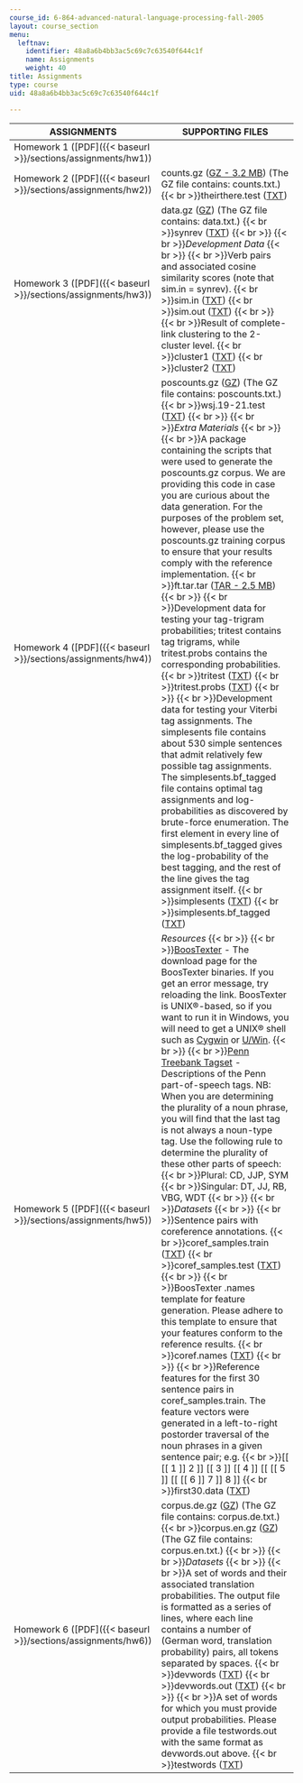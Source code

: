 ```yaml
---
course_id: 6-864-advanced-natural-language-processing-fall-2005
layout: course_section
menu:
  leftnav:
    identifier: 48a8a6b4bb3ac5c69c7c63540f644c1f
    name: Assignments
    weight: 40
title: Assignments
type: course
uid: 48a8a6b4bb3ac5c69c7c63540f644c1f

---
```


| ASSIGNMENTS | SUPPORTING FILES |
| --- | --- |
| Homework 1 ([PDF]({{< baseurl >}}/sections/assignments/hw1)) | &nbsp; |
| Homework 2 ([PDF]({{< baseurl >}}/sections/assignments/hw2)) | counts.gz ([GZ - 3.2 MB](/coursemedia/6-864-advanced-natural-language-processing-fall-2005/3dfc08003133f5b5847b4301d966289e_counts.gz)) (The GZ file contains: counts.txt.)  {{< br >}}theirthere.test ([TXT](/courses/electrical-engineering-and-computer-science/6-864-advanced-natural-language-processing-fall-2005/assignments/theirtheretest.txt)) |
| Homework 3 ([PDF]({{< baseurl >}}/sections/assignments/hw3)) | data.gz ([GZ](/coursemedia/6-864-advanced-natural-language-processing-fall-2005/96fb05eff0fb1e1cb91ff342ae388d56_data.gz)) (The GZ file contains: data.txt.)  {{< br >}}synrev ([TXT](/courses/electrical-engineering-and-computer-science/6-864-advanced-natural-language-processing-fall-2005/assignments/synrev.txt))  {{< br >}}  {{< br >}}_Development Data_  {{< br >}}  {{< br >}}Verb pairs and associated cosine similarity scores (note that sim.in = synrev).  {{< br >}}sim.in ([TXT](/courses/electrical-engineering-and-computer-science/6-864-advanced-natural-language-processing-fall-2005/assignments/simin.txt))  {{< br >}}sim.out ([TXT](/courses/electrical-engineering-and-computer-science/6-864-advanced-natural-language-processing-fall-2005/assignments/simout.txt))  {{< br >}}  {{< br >}}Result of complete-link clustering to the 2-cluster level.  {{< br >}}cluster1 ([TXT](/courses/electrical-engineering-and-computer-science/6-864-advanced-natural-language-processing-fall-2005/assignments/cluster1.txt))  {{< br >}}cluster2 ([TXT](/courses/electrical-engineering-and-computer-science/6-864-advanced-natural-language-processing-fall-2005/assignments/cluster2.txt)) |
| Homework 4 ([PDF]({{< baseurl >}}/sections/assignments/hw4)) | poscounts.gz ([GZ](/coursemedia/6-864-advanced-natural-language-processing-fall-2005/9e4a5160969fa5efc6b22c17ee35f924_poscounts.gz)) (The GZ file contains: poscounts.txt.)  {{< br >}}wsj.19-21.test ([TXT](/courses/electrical-engineering-and-computer-science/6-864-advanced-natural-language-processing-fall-2005/assignments/wsj1921test.txt))  {{< br >}}  {{< br >}}_Extra Materials_  {{< br >}}  {{< br >}}A package containing the scripts that were used to generate the poscounts.gz corpus. We are providing this code in case you are curious about the data generation. For the purposes of the problem set, however, please use the poscounts.gz training corpus to ensure that your results comply with the reference implementation.  {{< br >}}ft.tar.tar ([TAR - 2.5 MB](/coursemedia/6-864-advanced-natural-language-processing-fall-2005/423ee41575eafa67d604b89562567976_fttar.tar))  {{< br >}}  {{< br >}}Development data for testing your tag-trigram probabilities; tritest contains tag trigrams, while tritest.probs contains the corresponding probabilities.  {{< br >}}tritest ([TXT](/courses/electrical-engineering-and-computer-science/6-864-advanced-natural-language-processing-fall-2005/assignments/tritest.txt))  {{< br >}}tritest.probs ([TXT](/courses/electrical-engineering-and-computer-science/6-864-advanced-natural-language-processing-fall-2005/assignments/tritestprobs.txt))  {{< br >}}  {{< br >}}Development data for testing your Viterbi tag assignments. The simplesents file contains about 530 simple sentences that admit relatively few possible tag assignments. The simplesents.bf\_tagged file contains optimal tag assignments and log-probabilities as discovered by brute-force enumeration. The first element in every line of simplesents.bf\_tagged gives the log-probability of the best tagging, and the rest of the line gives the tag assignment itself.  {{< br >}}simplesents ([TXT](/courses/electrical-engineering-and-computer-science/6-864-advanced-natural-language-processing-fall-2005/assignments/simplesents.txt))  {{< br >}}simplesents.bf\_tagged ([TXT](/courses/electrical-engineering-and-computer-science/6-864-advanced-natural-language-processing-fall-2005/assignments/simplesentsbf_tagged.txt)) |
| Homework 5 ([PDF]({{< baseurl >}}/sections/assignments/hw5)) | _Resources_  {{< br >}}  {{< br >}}[BoosTexter](http://rob.schapire.net/) - The download page for the BoosTexter binaries. If you get an error message, try reloading the link. BoosTexter is UNIX®-based, so if you want to run it in Windows, you will need to get a UNIX® shell such as [Cygwin](http://www.cygwin.com/) or [U/Win](http://www.research.att.com/sw/tools/uwin).  {{< br >}}  {{< br >}}[Penn Treebank Tagset](https://www.ling.upenn.edu/courses/Fall_2003/ling001/penn_treebank_pos.html) - Descriptions of the Penn part-of-speech tags. NB: When you are determining the plurality of a noun phrase, you will find that the last tag is not always a noun-type tag. Use the following rule to determine the plurality of these other parts of speech:  {{< br >}}Plural: CD, JJP, SYM  {{< br >}}Singular: DT, JJ, RB, VBG, WDT  {{< br >}}  {{< br >}}_Datasets_  {{< br >}}  {{< br >}}Sentence pairs with coreference annotations.  {{< br >}}coref\_samples.train ([TXT](/courses/electrical-engineering-and-computer-science/6-864-advanced-natural-language-processing-fall-2005/assignments/coref_samplestrain.txt))  {{< br >}}coref\_samples.test ([TXT](/courses/electrical-engineering-and-computer-science/6-864-advanced-natural-language-processing-fall-2005/assignments/coref_samplestest.txt))  {{< br >}}  {{< br >}}BoosTexter .names template for feature generation. Please adhere to this template to ensure that your features conform to the reference results.  {{< br >}}coref.names ([TXT](/courses/electrical-engineering-and-computer-science/6-864-advanced-natural-language-processing-fall-2005/assignments/corefnames.txt))  {{< br >}}  {{< br >}}Reference features for the first 30 sentence pairs in coref\_samples.train. The feature vectors were generated in a left-to-right postorder traversal of the noun phrases in a given sentence pair; e.g.  {{< br >}}\[\[ \[\[ 1 \]\] 2 \]\] \[\[ 3 \]\] \[\[ 4 \]\] \[\[ \[\[ 5 \]\] \[\[ \[\[ 6 \]\] 7 \]\] 8 \]\]  {{< br >}}first30.data ([TXT](/courses/electrical-engineering-and-computer-science/6-864-advanced-natural-language-processing-fall-2005/assignments/first30data.txt)) |
| Homework 6 ([PDF]({{< baseurl >}}/sections/assignments/hw6)) | corpus.de.gz ([GZ](/coursemedia/6-864-advanced-natural-language-processing-fall-2005/e549b14f589a1d819bb9d6838ec5c5b9_corpusde.gz)) (The GZ file contains: corpus.de.txt.)  {{< br >}}corpus.en.gz ([GZ](/coursemedia/6-864-advanced-natural-language-processing-fall-2005/8bdbfba479663a71a6107bf823f73629_corpusen.gz)) (The GZ file contains: corpus.en.txt.)  {{< br >}}  {{< br >}}_Datasets_  {{< br >}}  {{< br >}}A set of words and their associated translation probabilities. The output file is formatted as a series of lines, where each line contains a number of (German word, translation probability) pairs, all tokens separated by spaces.  {{< br >}}devwords ([TXT](/courses/electrical-engineering-and-computer-science/6-864-advanced-natural-language-processing-fall-2005/assignments/devwords.txt))  {{< br >}}devwords.out ([TXT](/courses/electrical-engineering-and-computer-science/6-864-advanced-natural-language-processing-fall-2005/assignments/devwordsout.txt))  {{< br >}}  {{< br >}}A set of words for which you must provide output probabilities. Please provide a file testwords.out with the same format as devwords.out above.  {{< br >}}testwords ([TXT](/courses/electrical-engineering-and-computer-science/6-864-advanced-natural-language-processing-fall-2005/assignments/testwords.txt))